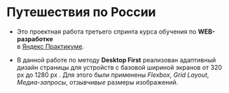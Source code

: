 # Путешествия по России
  
* Это проектная работа третьего спринта курса обучения по __WEB-разработке__  
в [Яндекс Практикуме](https://practicum.yandex.ru/).
  
* В данной работе по методу __Desktop First__ реализован адаптивный дизайн страницы для устройств c базовой шириной экранов от 320 px до 1280 px . Для этого были применены _Flexbox_, _Grid Layout_, _Медиа-запросы_, _отзывчивые_ размеры изображений.


